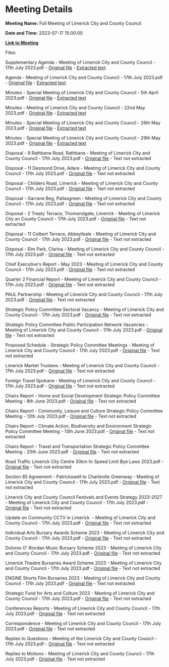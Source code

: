 # Meeting Details

**Meeting Name:** Full Meeting of Limerick City and County Council

**Date and Time:** 2023-07-17 15:00:00

**[Link to Meeting](https://www.limerick.ie/council/whats-on/full-meeting-of-limerick-city-and-county-council-2)**

Files: 

Supplementary Agenda - Meeting of Limerick City and County Council - 17th July 2023.pdf - [Original file](https://www.limerick.ie/sites/default/files/media/documents/2023-07/00-i-Supplementary-Item-Meeting-of-Limerick-City-and-County-Council-17th-July-2023.pdf) - [Extracted text](./Supplementary%20Agenda%20-%20Meeting%20of%20Limerick%20City%20and%20County%20Council%20-%2017th%20July%202023.md)

Agenda - Meeting of Limerick City and County Council - 17th July 2023.pdf - [Original file](https://www.limerick.ie/sites/default/files/media/documents/2023-07/00-Agenda-Meeting-of-Limerick-City-and-County-Council-17th-July-2023.pdf) - [Extracted text](./Agenda%20-%20Meeting%20of%20Limerick%20City%20and%20County%20Council%20-%2017th%20July%202023.md)

Minutes - Special Meeting of Limerick City and County Council - 5th April 2023.pdf - [Original file](https://www.limerick.ie/sites/default/files/media/documents/2023-07/01-a-Minutes-Special-Meeting-of-Limerick-City-and-County-Council-5th-april-2023.pdf) - [Extracted text](./Minutes%20-%20Special%20Meeting%20of%20Limerick%20City%20and%20County%20Council%20-%205th%20April%202023.md)

Minutes - Meeting of Limerick City and County Council - 22nd May 2023.pdf - [Original file](https://www.limerick.ie/sites/default/files/media/documents/2023-07/01-b-Minutes-Meeting-of-Limerick-City-and-County-Council-22nd-May-2023.pdf) - [Extracted text](./Minutes%20-%20Meeting%20of%20Limerick%20City%20and%20County%20Council%20-%2022nd%20May%202023.md)

Minutes - Special Meeting of Limerick City and County Council - 26th May 2023.pdf - [Original file](https://www.limerick.ie/sites/default/files/media/documents/2023-07/01-c-Minutes-Special-Meeting-of-Limerick-City-and-County-Council-26th-May-2023.pdf) - [Extracted text](./Minutes%20-%20Special%20Meeting%20of%20Limerick%20City%20and%20County%20Council%20-%2026th%20May%202023.md)

Minutes - Special Meeting of Limerick City and County Council - 29th May 2023.pdf - [Original file](https://www.limerick.ie/sites/default/files/media/documents/2023-07/01-d-Minutes-Special-Meeting-of-Limerick-City-and-County-Council-29th-May-2023.pdf) - [Extracted text](./Minutes%20-%20Special%20Meeting%20of%20Limerick%20City%20and%20County%20Council%20-%2029th%20May%202023.md)

Disposal - 9 Rathbane Road, Rathbane - Meeting of Limerick City and County Council - 17th July 2023.pdf - [Original file](https://www.limerick.ie/sites/default/files/media/documents/2023-07/03-a-Disposal-9-Rathbane-Road-Rathbane-Meeting-of-Limerick-City-and-County-Council-17th-July-2023.pdf) - Text not extracted

Disposal - 11 Desmond Drive, Adare - Meeting of Limerick City and County Council - 17th July 2023.pdf - [Original file](https://www.limerick.ie/sites/default/files/media/documents/2023-07/03-b-Disposal-11-Desmond-Drive-Adare-Meeting-of-Limerick-City-and-County-Council-17th-July-2023.pdf) - Text not extracted

Disposal - Childers Road, Limerick - Meeting of Limerick City and County Council - 17th July 2023.pdf - [Original file](https://www.limerick.ie/sites/default/files/media/documents/2023-07/03-c-Disposal-Childers-Road-Limerick-Meeting-of-Limerick-City-and-County-Council-17th-July-2023.pdf) - Text not extracted

Disposal - Garrane Beg, Pallasgreen - Meeting of Limerick City and County Council - 17th July 2023.pdf - [Original file](https://www.limerick.ie/sites/default/files/media/documents/2023-07/03-d-Disposal-Garrane-Beg-Pallasgreen-Meeting-of-Limerick-City-and-County-Council-17th-July-2023.pdf) - Text not extracted

Disposal - 2 Treaty Terrace, Thomondgate, Limerick - Meeting of Limerick City an County Council - 17th July 2023.pdf - [Original file](https://www.limerick.ie/sites/default/files/media/documents/2023-07/03-e-Disposal-2-Treaty-Terrace-Thomondgate-Limerick-Meeting-of-Limerick-City-and-County-Council-17th-July-2023.pdf) - Text not extracted

Disposal - 11 Colbert Terrace, Abbeyfeale - Meeting of Limerick City and County Council - 17th July 2023.pdf - [Original file](https://www.limerick.ie/sites/default/files/media/documents/2023-07/03-f-Disposal-11-Colbert-Terrace-Abbeyfeale-Meeting-of-Limerick-City-and-County-Council-17th-July-2023.pdf) - Text not extracted

Disposal - Elm Park, Clarina - Meeting of Limerick City and County Council - 17th July 2023.pdf - [Original file](https://www.limerick.ie/sites/default/files/media/documents/2023-07/03-g-Disposal-Elm-Park-Clarina-Meeting-of-Limerick-City-and-County-Council-17th-July-2023.pdf) - Text not extracted

Chief Executive's Report - May 2023 - Meeting of Limerick City and County Council - 17th July 2023.pdf - [Original file](https://www.limerick.ie/sites/default/files/media/documents/2023-07/04-a-Chief-Executives-Report-May%202023-Meeting-of-Limerick-City-and-County-Council-17th-July-2023.pdf) - Text not extracted

Quarter 2 Financial Report - Meeting of Limerick City and County Council - 17th July 2023.pdf - [Original file](https://www.limerick.ie/sites/default/files/media/documents/2023-07/Quarter-2-Financial-Report-Meeting-of-Limerick-City-and-County-Council-17th-July-2023.pdf) - Text not extracted

PAUL Partnership - Meeting of Limerick City and County Council - 17th July 2023.pdf - [Original file](https://www.limerick.ie/sites/default/files/media/documents/2023-07/04-c-PAUL-Partnership-Meeting-of-Limerick-City-and-County-Council-17th-July-2023.pdf) - Text not extracted

Strategic Policy Committee Sectoral Vacancy - Meeting of Limerick City and County Council - 17th July 2023.pdf - [Original file](https://www.limerick.ie/sites/default/files/media/documents/2023-07/04-d-Strategic-Policy-Committee-Sectoral-Vacancy-Meeting-of-Limerick-City-and-County-Council-17th-July-2023.pdf) - Text not extracted

Strategic Policy Committee Public Participation Network Vacancies - Meeting of Limerick City and County Council - 17th July 2023.pdf - [Original file](https://www.limerick.ie/sites/default/files/media/documents/2023-07/04-e-Strategic-Policy-Committees-PPN-Vacancies-Meeting-of-Limerick-City-and-County-Council-17th-July-2023.pdf) - Text not extracted

Proposed Schedule - Strategic Policy Committee Meetings - Meeting of Limerick City and County Council - 17th July 2023.pdf - [Original file](https://www.limerick.ie/sites/default/files/media/documents/2023-07/04-f-Proposed-Schedule-Strategic-Policy-Committee-Meetings-Meeting-of-Limerick-City-and-County-Council-17th-July-2023.pdf) - Text not extracted

Limerick Market Trustees - Meeting of Limerick City and County Council - 17th July 2023.pdf - [Original file](https://www.limerick.ie/sites/default/files/media/documents/2023-07/04-g-Limerick-Market-Trustees-Meeting-of-Limerick-City-and-County-Council-17th-July-2023.pdf) - Text not extracted

Foreign Travel Spokane - Meeting of Limerick City and County Council - 17th July 2023.pdf - [Original file](https://www.limerick.ie/sites/default/files/media/documents/2023-07/04-h-Foreign-Travel-Spokane-Meeting-of-Limerick-City-and-County-Council-17th-July-2023.pdf) - Text not extracted

Chairs Report - Home and Social Development Strategic Policy Committee Meeting - 8th June 2023.pdf - [Original file](https://www.limerick.ie/sites/default/files/media/documents/2023-07/04-i-i-Chairs-Report-Home-and-Social-Development-Strategic-Policy-Committee-Meeting-of-Limerick-City-and-County-Council.pdf) - Text not extracted

Chairs Report - Community, Leisure and Culture Strategic Policy Committee Meeting - 12th July 2023.pdf - [Original file](https://www.limerick.ie/sites/default/files/media/documents/2023-07/04-i-ii-Chairs-Report-Community-Leisure-and-Culture-Strategic-Policy-Committee-Meeting-12th-June-2023.pdf) - Text not extracted

Chairs Report - Climate Action, Biodiversity and Environment Strategic Policy Committee Meeting - 13th June 2023.pdf - [Original file](https://www.limerick.ie/sites/default/files/media/documents/2023-07/04-i-iii-Chairs-Report-Climate-Action-Biodiversity-and-Environment0Strategic-Policy-Committee-Meeting-13th-June-2023.pdf) - Text not extracted

Chairs Report - Travel and Transportation Strategic Policy Committee Meeting - 20th June 2023.pdf - [Original file](https://www.limerick.ie/sites/default/files/media/documents/2023-07/04-i-iv-Chairs-Report-Travel-and-Transportation-Strategic-Policy-Committee-Meeting-20th-June-2023.pdf) - Text not extracted

Road Traffic Limerick City Centre 30km hr Speed Limit Bye Laws 2023.pdf - [Original file](https://www.limerick.ie/sites/default/files/media/documents/2023-07/05-a-Road-Traffic-Limerick-City-Centre-30-km-hr-Speed-Limit-Bye-Laws-2023.pdf) - Text not extracted

Section 85 Agreement - Patrickswell to Charleville Greenway - Meeting of Limerick City and County Council - 17th July 2023.pdf - [Original file](https://www.limerick.ie/sites/default/files/media/documents/2023-07/05-b-S-85-Agreement-Patrickswell-to-Charleville-Greenway.pdf) - Text not extracted

Limerick City and County Council Festivals and Events Strategy 2023-2027 - Meeting of Limerick City and County Council - 17th July 2023.pdf - [Original file](https://www.limerick.ie/sites/default/files/media/documents/2023-07/06-a-Festivals-and-Events-Strategy-2023-2027.pdf) - Text not extracted

Update on Community CCTV in Limerick  - Meeting of Limerick City and County Council - 17th July 2023.pdf - [Original file](https://www.limerick.ie/sites/default/files/media/documents/2023-07/6b-Update-on-Community-CCTV-in-Limerick-%20Meeting-of-Limerick-City-and-County-Council-17th-July-2023.pdf) - Text not extracted

Individual Arts Bursary Awards Scheme 2023 - Meeting of Limerick City and County Council - 17th July 2023.pdf - [Original file](https://www.limerick.ie/sites/default/files/media/documents/2023-07/07-a-Individual-Arts-Bursary-Awards.pdf) - Text not extracted

Dolores O' Riordan Music Bursary Scheme 2023 - Meeting of Limerick City and County Council - 17th July 2023.pdf - [Original file](https://www.limerick.ie/sites/default/files/media/documents/2023-07/07-b-Dolores-O-Riordan-Music-Bursary.pdf) - Text not extracted

Limerick Theatre Bursaries Award Scheme 2023 - Meeting of Limerick City and County Council - 17th July 2023.pdf - [Original file](https://www.limerick.ie/sites/default/files/media/documents/2023-07/07-c-Theatre-Bursary-Awards.pdf) - Text not extracted

ENGINE Shorts Film Bursaries 2023 - Meeting of Limerick City and County Council - 17th July 2023.pdf - [Original file](https://www.limerick.ie/sites/default/files/media/documents/2023-07/07-d-Engine-Shorts-Film-Bursaries.pdf) - Text not extracted

Strategic Fund for Arts and Culture 2023 - Meeting of Limerick City and County Council - 17th July 2023.pdf - [Original file](https://www.limerick.ie/sites/default/files/media/documents/2023-07/07-e-Strategic-Fund-for-Arts-and-Culture-Scheme-2023.pdf) - Text not extracted

Conferences Reports - Meeting of Limerick City and County Council - 17th July 2023.pdf - [Original file](https://www.limerick.ie/sites/default/files/media/documents/2023-07/08-b-Conferences-Reports.pdf) - Text not extracted

Correspondence - Meeting of Limerick City and County Council - 17th July 2023.pdf - [Original file](https://www.limerick.ie/sites/default/files/media/documents/2023-07/23-Correspondence-Meeting-of-Limerick-City-and-County-Council-17th-July-2023.pdf) - Text not extracted

Replies to Questions - Meeting of the Limerick City and County Council - 17th July 2023.pdf - [Original file](https://www.limerick.ie/sites/default/files/media/documents/2023-07/Replies-to-Questions-Meeting-of-the-Limerick-City-and-County-Council-17th-July-2023.pdf) - Text not extracted

Replies to Motions - Meeting of Limerick City and County Council - 17th July 2023.pdf - [Original file](https://www.limerick.ie/sites/default/files/media/documents/2023-07/Replies-to-Motions-Meeting-of-Limerick-City-and-County-Council-17th-July-2023.pdf) - Text not extracted

